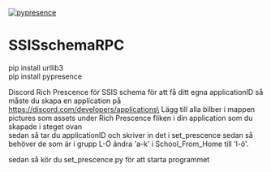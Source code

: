 [![pypresence](https://img.shields.io/badge/using-pypresence-00bb88.svg?style=for-the-badge&logo=discord&logoWidth=20)](https://github.com/qwertyquerty/pypresence)

# SSISschemaRPC
pip install urllib3\
pip install pypresence

Discord Rich Prescence för SSIS schema
för att få ditt egna applicationID så måste du skapa en application på
https://discord.com/developers/applications\
Lägg till alla bilber i mappen pictures som assets under Rich Prescence fliken i din application som du skapade i steget ovan\
sedan så tar du applicationID och skriver in det i set_prescence 
sedan så behöver de som är i grupp L-Ö ändra 'a-k' i School_From_Home till 'l-ö'. 

sedan så kör du set_prescence.py för att starta programmet
